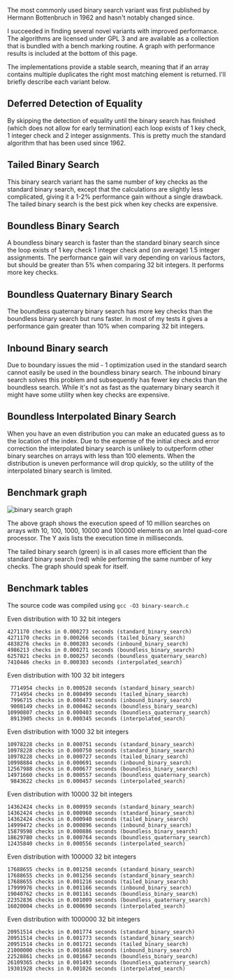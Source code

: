The most commonly used binary search variant was first published by Hermann Bottenbruch in 1962 and hasn't notably changed since.

I succeeded in finding several novel variants with improved performance. The algorithms are licensed under GPL 3 and are available as a collection that is bundled with a bench marking routine. A graph with performance results is included at the bottom of this page.

The implementations provide a stable search, meaning that if an array contains multiple duplicates the right most matching element is returned. I'll briefly describe each variant below.

Deferred Detection of Equality
------------------------------

By skipping the detection of equality until the binary search has finished (which does not allow for early termination) each loop exists of 1 key check, 1 integer check and 2 integer assignments. This is pretty much the standard algorithm that has been used since 1962.

Tailed Binary Search
--------------------

This binary search variant has the same number of key checks as the standard binary search, except that the calculations are slightly less complicated, giving it a 1-2% performance gain without a single drawback. The tailed binary search is the best pick when key checks are expensive.

Boundless Binary Search
-----------------------

A boundless binary search is faster than the standard binary search since the loop exists of 1 key check 1 integer check and (on average) 1.5 integer assignments. The performance gain will vary depending on various factors, but should be greater than 5% when comparing 32 bit integers. It performs more key checks.

Boundless Quaternary Binary Search
----------------------------------

The boundless quaternary binary search has more key checks than the boundless binary search but runs faster. In most of my tests it gives a performance gain greater than 10% when comparing 32 bit integers.

Inbound Binary search
---------------------

Due to boundary issues the mid - 1 optimization used in the standard search cannot easily be used in the boundless binary search. The inbound binary search solves this problem and subsequently has fewer key checks than the boundless search. While it's not as fast as the quaternary binary search it might have some utility when key checks are expensive.

Boundless Interpolated Binary Search
------------------------------------

When you have an even distribution you can make an educated guess as to the location of the index. Due to the expense of the initial check and error correction the interpolated binary search is unlikely to outperform other binary searches on arrays with less than 100 elements. When the distribution is uneven performance will drop quickly, so the utility of the interpolated binary search is limited.

Benchmark graph
---------------

![binary search graph](https://github.com/scandum/binary_search/blob/master/binary_search.png)

The above graph shows the execution speed of 10 million searches on arrays with 10, 100, 1000, 10000 and 100000 elements on an Intel quad-core processor. The Y axis lists the execution time in milliseconds.

The tailed binary search (green) is in all cases more efficient than the standard binary search (red) while performing the same number of key checks. The graph should speak for itself.

Benchmark tables
----------------
The source code was compiled using `gcc -O3 binary-search.c`

Even distribution with 10 32 bit integers
```
4271170 checks in 0.000273 seconds (standard_binary_search)
4271170 checks in 0.000266 seconds (tailed_binary_search)
4838276 checks in 0.000283 seconds (inbound_binary_search)
4986213 checks in 0.000271 seconds (boundless_binary_search)
6257821 checks in 0.000257 seconds (boundless_quaternary_search)
7410446 checks in 0.000303 seconds (interpolated_search)
```
Even distribution with 100 32 bit integers
```
 7714954 checks in 0.000528 seconds (standard_binary_search)
 7714954 checks in 0.000499 seconds (tailed_binary_search)
 7996715 checks in 0.000473 seconds (inbound_binary_search)
 9008149 checks in 0.000462 seconds (boundless_binary_search)
10990807 checks in 0.000403 seconds (boundless_quaternary_search)
 8913905 checks in 0.000345 seconds (interpolated_search)
```
Even distribution with 1000 32 bit integers
```
10978228 checks in 0.000751 seconds (standard_binary_search)
10978228 checks in 0.000750 seconds (standard_binary_search)
10978228 checks in 0.000727 seconds (tailed_binary_search)
10998884 checks in 0.000691 seconds (inbound_binary_search)
12567988 checks in 0.000677 seconds (boundless_binary_search)
14971660 checks in 0.000557 seconds (boundless_quaternary_search)
 9843622 checks in 0.000457 seconds (interpolated_search)
```
Even distribution with 10000 32 bit integers
```
14362424 checks in 0.000959 seconds (standard_binary_search)
14362424 checks in 0.000960 seconds (standard_binary_search)
14362424 checks in 0.000940 seconds (tailed_binary_search)
14999472 checks in 0.000896 seconds (inbound_binary_search)
15879598 checks in 0.000886 seconds (boundless_binary_search)
18629780 checks in 0.000764 seconds (boundless_quaternary_search)
12435840 checks in 0.000556 seconds (interpolated_search)
```
Even distribution with 100000 32 bit integers
```
17688655 checks in 0.001258 seconds (standard_binary_search)
17688655 checks in 0.001256 seconds (standard_binary_search)
17688655 checks in 0.001216 seconds (tailed_binary_search)
17999976 checks in 0.001166 seconds (inbound_binary_search)
19040762 checks in 0.001161 seconds (boundless_binary_search)
22352836 checks in 0.001009 seconds (boundless_quaternary_search)
16020004 checks in 0.000690 seconds (interpolated_search)
```
Even distribution with 1000000 32 bit integers
```
20951514 checks in 0.001774 seconds (standard_binary_search)
20951514 checks in 0.001773 seconds (standard_binary_search)
20951514 checks in 0.001721 seconds (tailed_binary_search)
21000000 checks in 0.001668 seconds (inbound_binary_search)
22528861 checks in 0.001667 seconds (boundless_binary_search)
26109365 checks in 0.001493 seconds (boundless_quaternary_search)
19301928 checks in 0.001026 seconds (interpolated_search)
```
